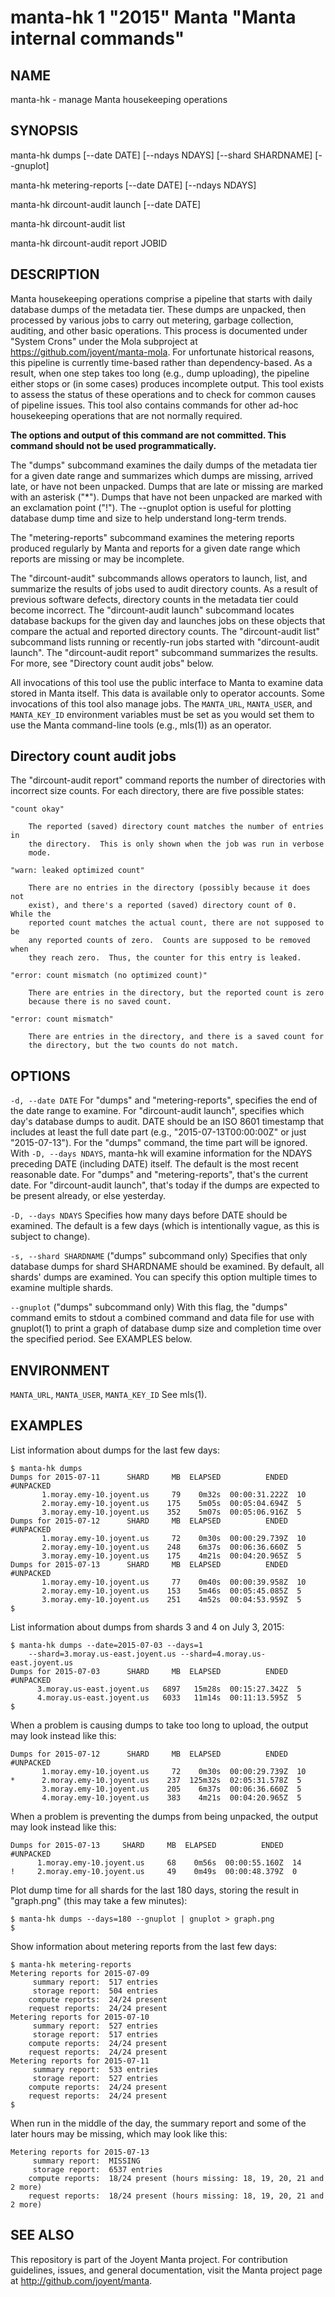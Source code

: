 # manta-hk 1 "2015" Manta "Manta internal commands"

## NAME

manta-hk - manage Manta housekeeping operations

## SYNOPSIS

manta-hk dumps [--date DATE] [--ndays NDAYS] [--shard SHARDNAME]
    [--gnuplot]

manta-hk metering-reports [--date DATE] [--ndays NDAYS]

manta-hk dircount-audit launch [--date DATE]

manta-hk dircount-audit list 

manta-hk dircount-audit report JOBID

## DESCRIPTION

Manta housekeeping operations comprise a pipeline that starts with daily
database dumps of the metadata tier.  These dumps are unpacked, then processed
by various jobs to carry out metering, garbage collection, auditing, and other
basic operations.  This process is documented under "System Crons" under the
Mola subproject at https://github.com/joyent/manta-mola.  For unfortunate
historical reasons, this pipeline is currently time-based rather than
dependency-based.  As a result, when one step takes too long (e.g., dump
uploading), the pipeline either stops or (in some cases) produces incomplete
output.  This tool exists to assess the status of these operations and to check
for common causes of pipeline issues.  This tool also contains commands for
other ad-hoc housekeeping operations that are not normally required.

**The options and output of this command are not committed.  This command should
not be used programmatically.**

The "dumps" subcommand examines the daily dumps of the metadata tier for a given
date range and summarizes which dumps are missing, arrived late, or have not
been unpacked.  Dumps that are late or missing are marked with an asterisk
("\*").  Dumps that have not been unpacked are marked with an exclamation point
("!").  The --gnuplot option is useful for plotting database dump time and size
to help understand long-term trends.

The "metering-reports" subcommand examines the metering reports produced
regularly by Manta and reports for a given date range which reports are missing
or may be incomplete.

The "dircount-audit" subcommands allows operators to launch, list, and summarize
the results of jobs used to audit directory counts.  As a result of previous
software defects, directory counts in the metadata tier could become incorrect.
The "dircount-audit launch" subcommand locates database backups for the given
day and launches jobs on these objects that compare the actual and reported
directory counts.  The "dircount-audit list" subcommand lists running or
recently-run jobs started with "dircount-audit launch".  The "dircount-audit
report" subcommand summarizes the results.  For more, see "Directory count audit
jobs" below.

All invocations of this tool use the public interface to Manta to examine data
stored in Manta itself.  This data is available only to operator accounts.  Some
invocations of this tool also manage jobs.  The `MANTA_URL`, `MANTA_USER`, and
`MANTA_KEY_ID` environment variables must be set as you would set them to use
the Manta command-line tools (e.g., mls(1)) as an operator.


## Directory count audit jobs

The "dircount-audit report" command reports the number of directories with
incorrect size counts.  For each directory, there are five possible states:

    "count okay"

        The reported (saved) directory count matches the number of entries in
        the directory.  This is only shown when the job was run in verbose
        mode.

    "warn: leaked optimized count"

        There are no entries in the directory (possibly because it does not
        exist), and there's a reported (saved) directory count of 0.  While the
        reported count matches the actual count, there are not supposed to be
        any reported counts of zero.  Counts are supposed to be removed when
        they reach zero.  Thus, the counter for this entry is leaked.

    "error: count mismatch (no optimized count)"

        There are entries in the directory, but the reported count is zero
        because there is no saved count.

    "error: count mismatch"

        There are entries in the directory, and there is a saved count for
        the directory, but the two counts do not match.


## OPTIONS

`-d, --date DATE`
  For "dumps" and "metering-reports", specifies the end of the date range to
  examine.  For "dircount-audit launch", specifies which day's database dumps to
  audit.  DATE should be an ISO 8601 timestamp that includes at least the full
  date part (e.g., "2015-07-13T00:00:00Z" or just "2015-07-13").  For the
  "dumps" command, the time part will be ignored.  With `-D, --days NDAYS`,
  manta-hk will examine information for the NDAYS preceding DATE (including
  DATE) itself.  The default is the most recent reasonable date.  For "dumps"
  and "metering-reports", that's the current date.  For "dircount-audit launch",
  that's today if the dumps are expected to be present already, or else
  yesterday.

`-D, --days NDAYS`
  Specifies how many days before DATE should be examined.  The default is a few
  days (which is intentionally vague, as this is subject to change).

`-s, --shard SHARDNAME`
  ("dumps" subcommand only) Specifies that only database dumps for shard
  SHARDNAME should be examined.  By default, all shards' dumps are examined.
  You can specify this option multiple times to examine multiple shards.

`--gnuplot`
  ("dumps" subcommand only) With this flag, the "dumps" command emits to stdout
  a combined command and data file for use with gnuplot(1) to print a graph of
  database dump size and completion time over the specified period.  See
  EXAMPLES below.


## ENVIRONMENT

`MANTA_URL`, `MANTA_USER`, `MANTA_KEY_ID`
  See mls(1).


## EXAMPLES

List information about dumps for the last few days:

    $ manta-hk dumps
    Dumps for 2015-07-11      SHARD     MB  ELAPSED          ENDED  #UNPACKED
           1.moray.emy-10.joyent.us     79    0m32s  00:00:31.222Z  10
           2.moray.emy-10.joyent.us    175    5m05s  00:05:04.694Z  5
           3.moray.emy-10.joyent.us    352    5m07s  00:05:06.916Z  5
    Dumps for 2015-07-12      SHARD     MB  ELAPSED          ENDED  #UNPACKED
           1.moray.emy-10.joyent.us     72    0m30s  00:00:29.739Z  10
           2.moray.emy-10.joyent.us    248    6m37s  00:06:36.660Z  5
           3.moray.emy-10.joyent.us    175    4m21s  00:04:20.965Z  5
    Dumps for 2015-07-13      SHARD     MB  ELAPSED          ENDED  #UNPACKED
           1.moray.emy-10.joyent.us     77    0m40s  00:00:39.958Z  10
           2.moray.emy-10.joyent.us    153    5m46s  00:05:45.085Z  5
           3.moray.emy-10.joyent.us    251    4m52s  00:04:53.959Z  5
    $

List information about dumps from shards 3 and 4 on July 3, 2015:

    $ manta-hk dumps --date=2015-07-03 --days=1 
        --shard=3.moray.us-east.joyent.us --shard=4.moray.us-east.joyent.us
    Dumps for 2015-07-03      SHARD     MB  ELAPSED          ENDED  #UNPACKED
          3.moray.us-east.joyent.us   6897   15m28s  00:15:27.342Z  5
          4.moray.us-east.joyent.us   6033   11m14s  00:11:13.595Z  5
    $

When a problem is causing dumps to take too long to upload, the output may look
instead like this:

    Dumps for 2015-07-12      SHARD     MB  ELAPSED          ENDED  #UNPACKED
           1.moray.emy-10.joyent.us     72    0m30s  00:00:29.739Z  10
    *      2.moray.emy-10.joyent.us    237  125m32s  02:05:31.578Z  5
           3.moray.emy-10.joyent.us    205    6m37s  00:06:36.660Z  5
           4.moray.emy-10.joyent.us    383    4m21s  00:04:20.965Z  5

When a problem is preventing the dumps from being unpacked, the output may look
instead like this:

    Dumps for 2015-07-13     SHARD     MB  ELAPSED          ENDED  #UNPACKED
          1.moray.emy-10.joyent.us     68    0m56s  00:00:55.160Z  14
    !     2.moray.emy-10.joyent.us     49    0m49s  00:00:48.379Z  0

Plot dump time for all shards for the last 180 days, storing the result in
"graph.png" (this may take a few minutes):

    $ manta-hk dumps --days=180 --gnuplot | gnuplot > graph.png
    $

Show information about metering reports from the last few days:

    $ manta-hk metering-reports
    Metering reports for 2015-07-09
         summary report:  517 entries
         storage report:  504 entries
        compute reports:  24/24 present
        request reports:  24/24 present
    Metering reports for 2015-07-10
         summary report:  527 entries
         storage report:  517 entries
        compute reports:  24/24 present
        request reports:  24/24 present
    Metering reports for 2015-07-11
         summary report:  533 entries
         storage report:  527 entries
        compute reports:  24/24 present
        request reports:  24/24 present
    $

When run in the middle of the day, the summary report and some of the later
hours may be missing, which may look like this:

    Metering reports for 2015-07-13
         summary report:  MISSING
         storage report:  6537 entries
        compute reports:  18/24 present (hours missing: 18, 19, 20, 21 and 2 more)
        request reports:  18/24 present (hours missing: 18, 19, 20, 21 and 2 more)


## SEE ALSO

This repository is part of the Joyent Manta project.  For contribution
guidelines, issues, and general documentation, visit the 
Manta project page at http://github.com/joyent/manta.
